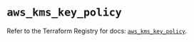 # `aws_kms_key_policy`

Refer to the Terraform Registry for docs: [`aws_kms_key_policy`](https://registry.terraform.io/providers/hashicorp/aws/6.3.0/docs/resources/kms_key_policy).
